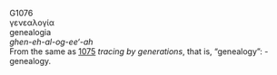 G1076  
γενεαλογία  
genealogia  
*ghen-eh-al-og-ee‘-ah*  
From the same as [1075](g1075) *tracing* *by* *generations*, that is,
“genealogy”: - genealogy.  
